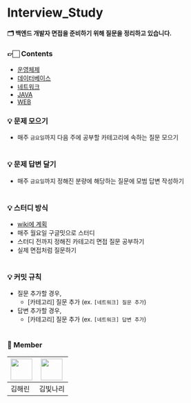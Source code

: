 # Interview_Study

#### 🗂 백엔드 개발자 면접을 준비하기 위해 질문을 정리하고 있습니다.

### 👉🏻 Contents
- [운영체제](https://github.com/haerin7427/Interview_Study/blob/main/Contents/os.md)
- [데이터베이스](https://github.com/haerin7427/Interview_Study/blob/main/Contents/database.md)
- [네트워크](https://github.com/haerin7427/Interview_Study/blob/main/Contents/network.md)
- [JAVA](https://github.com/haerin7427/Interview_Study/blob/main/Contents/java.md)
- [WEB](https://github.com/haerin7427/Interview_Study/blob/main/Contents/web.md)


### 💡 문제 모으기
* 매주 `금요일`까지 다음 주에 공부할 카테고리에 속하는 질문 모으기
<br></br>

### 💡 문제 답변 달기
* 매주 `금요일`까지 정해진 분량에 해당하는 질문에 모범 답변 작성하기
<br></br>

### 💡 스터디 방식
* [wiki에 계획 ](https://github.com/haerin7427/Interview_Study/wiki)
* 매주 월요일 구글밋으로 스터디
* 스터디 전까지 정해진 카테고리 면접 질문 공부하기
* 실제 면접처럼 질문하기
<br></br>

### 💡 커밋 규칙
* 질문 추가할 경우,
  * [카테고리] 질문 추가 (ex. `[네트워크] 질문 추가`)
* 답변 추가할 경우,
  * [카테고리] 질문 추가 (ex. `[네트워크] 답변 추가`)
<br></br>

### 👥 Member
|<a href="https://github.com/haerin7427"><img src="https://avatars.githubusercontent.com/u/43716537?v=4?s=100" width="50px;" alt="">|<a href="https://github.com/KimBitnari"><img src="https://avatars.githubusercontent.com/u/59634496?v=4?s=100" width="50px;" alt="">|
|-----|-----|
|김해린|김빛나리|

